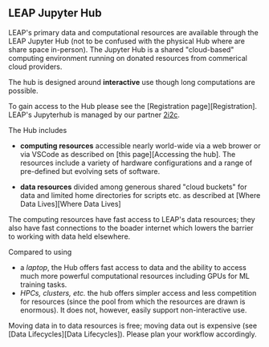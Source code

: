 ## LEAP Jupyter Hub

LEAP's primary data and computational resources are available through the LEAP Jupyter Hub (not to be confused with the physical Hub where are share space in-person). The Jupyter Hub is a shared "cloud-based" computing environment running on donated resources from commerical cloud providers.

The hub is designed around **interactive** use though long computations are possible.

To gain access to the Hub please see the [Registration page][Registration]. LEAP's Jupyterhub is managed by our partner [2i2c](https://2i2c.org).

The Hub includes

- **computing resources** accessible nearly world-wide via a web brower or via VSCode as described on [this page][Accessing the hub]. The resources include a variety of hardware configurations and a range of pre-defined but evolving sets of software.

- **data resources** divided among generous shared "cloud buckets" for data and limited home directories for scripts etc. as described at [Where Data Lives][Where Data Lives]

The computing resources have fast access to LEAP's data resources; they also have fast connections to the boader internet which lowers the barrier to working with data held elsewhere.

Compared to using

- a *laptop*, the Hub offers fast access to data and the ability to access much more powerful computational resources including GPUs for ML training tasks.
- *HPCs, clusters, etc.* the hub offers simpler access and less competition for resources (since the pool from which the resources are drawn is enormous). It does not, however, easily support non-interactive use.

Moving data in to data resources is free; moving data out is expensive (see [Data Lifecycles][Data Lifecycles]). Please plan your workflow accordingly.

